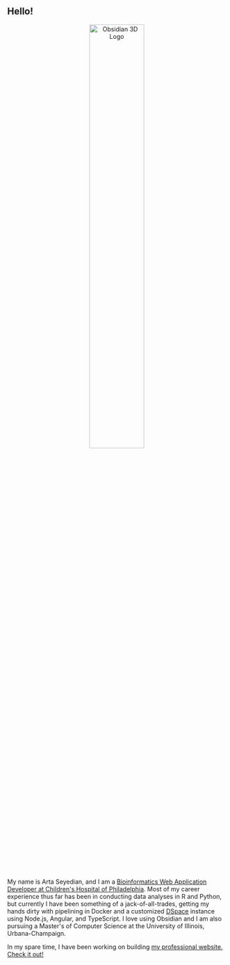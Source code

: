 
## Hello!

<p align="center">
  <img src="https://forum.obsidian.md/uploads/default/original/2X/b/b2258a5392af3085e270cbaeb5d97d88e6dfc7ee.gif" alt="Obsidian 3D Logo" width=50% />
</p>

My name is Arta Seyedian, and I am a [Bioinformatics Web Application Developer at Children's Hospital of Philadelphia](https://pedsnet.org/). Most of my career experience thus far has been in conducting data analyses in R and Python, but currently I have been something of a jack-of-all-trades, getting my hands dirty with pipelining in Docker and a customized [DSpace](https://github.com/DSpace/DSpace) instance using Node.js, Angular, and TypeScript. I love using Obsidian and I am also pursuing a Master's of Computer Science at the University of Illinois, Urbana-Champaign.

In my spare time, I have been working on building [my professional website. Check it out!](https://www.artaseyedian.com)
